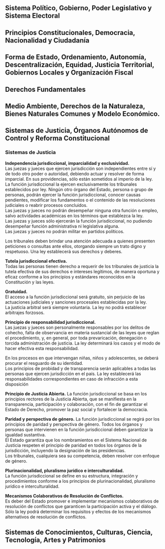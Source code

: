 ## Sistema Político, Gobierno, Poder Legislativo y Sistema Electoral

## Principios Constitucionales, Democracia, Nacionalidad y Ciudadanía

## Forma de Estado, Ordenamiento, Autonomía, Descentralización, Equidad, Justicia Territorial, Gobiernos Locales y Organización Fiscal

## Derechos Fundamentales

## Medio Ambiente, Derechos de la Naturaleza, Bienes Naturales Comunes y Modelo Económico.

## Sistemas de Justicia, Órganos Autónomos de Control y Reforma Constitucional

### Sistemas de Justicia

**Independencia jurisdiccional, imparcialidad y exclusividad.**  
Las juezas y jueces que ejercen jurisdicción son independientes entre sí y de todo otro poder o autoridad, debiendo actuar y resolver de forma imparcial. En sus providencias, sólo están sometidos al imperio de la ley.  
La función jurisdiccional la ejercen exclusivamente los tribunales establecidos por ley. Ningún otro órgano del Estado, persona o grupo de personas, podrán ejercer la función jurisdiccional, conocer causas pendientes, modificar los fundamentos o el contenido de las resoluciones judiciales o reabrir procesos concluidos.  
Las juezas y jueces no podrán desempeñar ninguna otra función o empleo, salvo actividades académicas en los términos que establezca la ley.  
Las juezas y jueces sólo ejercerán la función jurisdiccional, no pudiendo desempeñar función administrativa ni legislativa alguna.  
Las juezas y jueces no podrán militar en partidos políticos.

Los tribunales deben brindar una atención adecuada a quienes presenten peticiones o consultas ante ellos, otorgando siempre un trato digno y respetuoso. Una ley establecerá sus derechos y deberes.

**Tutela jurisdiccional efectiva.**  
Todas las personas tienen derecho a requerir de los tribunales de justicia la tutela efectiva de sus derechos e intereses legítimos, de manera oportuna y eficaz conforme a los principios y estándares reconocidos en la Constitución y las leyes.

**Gratuidad.**  
El acceso a la función jurisdiccional será gratuito, sin perjuicio de las actuaciones judiciales y sanciones procesales establecidas por la ley.  
La justicia arbitral será siempre voluntaria. La ley no podrá establecer arbitrajes forzosos.

**Principio de responsabilidad jurisdiccional.**  
Las juezas y jueces son personalmente responsables por los delitos de cohecho, falta de observancia en materia sustancial de las leyes que reglan el procedimiento, y, en general, por toda prevaricación, denegación o torcida administración de justicia. La ley determinará los casos y el modo de hacer efectiva esta responsabilidad.

En los procesos en que intervengan niñas, niños y adolescentes, se deberá procurar el resguardo de su identidad.  
Los principios de probidad y de transparencia serán aplicables a todas las personas que ejercen jurisdicción en el país. La ley establecerá las responsabilidades correspondientes en caso de infracción a esta disposición

**Principio de Justicia Abierta.** 
La función jurisdiccional se basa en los principios rectores de la Justicia Abierta, que se manifiesta en la transparencia, participación y colaboración, con el fin de garantizar el Estado de Derecho, promover la paz social y fortalecer la democracia.

**Paridad y perspectiva de género.** La función jurisdiccional se regirá por los principios de paridad y perspectiva de género. Todos los órganos y personas que intervienen en la función jurisdiccional deben garantizar la igualdad sustantiva.  
El Estado garantiza que los nombramientos en el Sistema Nacional de Justicia respeten el principio de paridad en todos los órganos de la jurisdicción, incluyendo la designación de las presidencias.  
Los tribunales, cualquiera sea su competencia, deben resolver con enfoque de género.

**Plurinacionalidad, pluralismo jurídico e interculturalidad.**  
La función jurisdiccional se define en su estructura, integración y procedimientos conforme a los principios de plurinacionalidad, pluralismo jurídico e interculturalidad.

**Mecanismos Colaborativos de Resolución de Conflictos.**  
Es deber del Estado promover e implementar mecanismos colaborativos de resolución de conflictos que garanticen la participación activa y el diálogo.  
Sólo la ley podrá determinar los requisitos y efectos de los mecanismos alternativos de resolución de conflictos.

## Sistemas de Conocimientos, Culturas, Ciencia, Tecnología, Artes y Patrimonios
